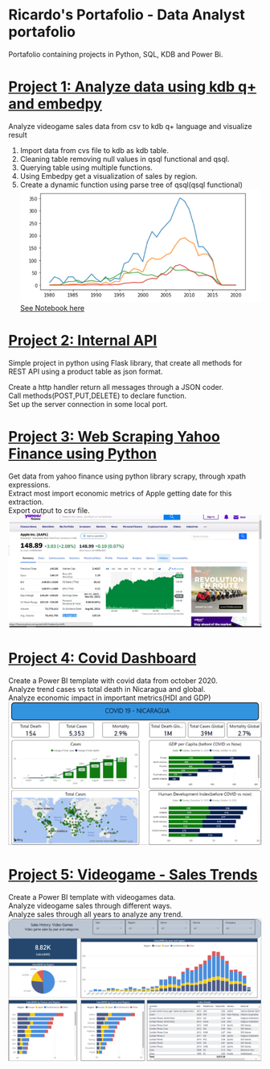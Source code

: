# Ricardo's Portafolio - Data Analyst portafolio

Portafolio containing projects in Python, SQL, KDB and Power Bi.

# [Project 1: Analyze data using kdb q+ and embedpy](https://github.com/MrRicardoAcuna7/KDBQ_analyze_videgames_sales_data)
Analyze videogame sales data from csv to kdb q+ language and visualize result

1. Import data from cvs file to kdb as kdb table.
2. Cleaning table removing null values in qsql functional and qsql.
2. Querying table using multiple functions.
3. Using Embedpy get a visualization of sales by region.
4. Create a dynamic function using parse tree of qsql(qsql functional)
![alt text](videgame_sales.PNG)  
[See Notebook here](https://github.com/MrRicardoAcuna7/KDBQ_analyze_videgames_sales_data/blob/main/analyze_vgsales.ipynb)

# [Project 2: Internal API](https://github.com/MrRicardoAcuna7/local_API_server)
Simple project in python using Flask library, that create all methods for REST API using a product table as json format.  

Create a http handler return all messages through a JSON coder.  
Call methods(POST,PUT,DELETE) to declare function.  
Set up the server connection in some local port.  

# [Project 3: Web Scraping Yahoo Finance using Python](https://github.com/MrRicardoAcuna7/WebScraping_Finance_Apple)
Get data from yahoo finance using python library scrapy, through xpath expressions.  
Extract most import economic metrics of Apple getting date for this extraction.  
Export output to csv file.  
![alt text](Yahoo_Apple.jpg)  

# [Project 4: Covid Dashboard](https://github.com/MrRicardoAcuna7/PowerBIProjects)
Create a Power BI template with covid data from october 2020.  
Analyze trend cases vs total death in Nicaragua and global.  
Analyze economic impact in important metrics(HDI and GDP)  
![alt text](Covid.PNG)

# [Project 5: Videogame - Sales Trends](https://github.com/MrRicardoAcuna7/PowerBIProjects)
Create a Power BI template with videogames data.  
Analyze videogame sales through different ways.  
Analyze sales through all years to analyze any trend.  
![alt text](Videogame.PNG)
